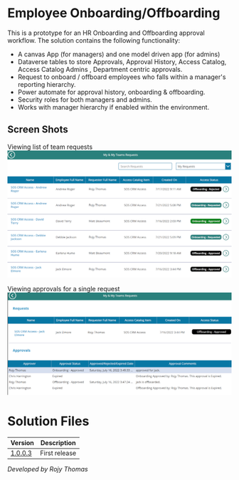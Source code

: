 # Employee Onboarding/Offboarding
This is a prototype for an HR Onboarding and Offboarding approval workflow.
The solution contains the following functionality:

- A canvas App (for managers) and one model driven app (for admins)
- Dataverse tables to store Approvals, Approval History, Access Catalog, Access Catalog Admins , Department centric approvals.
- Request to onboard / offboard employees who falls within a manager's reporting hierarchy.
- Power automate for approval history, onboarding & offboarding.
- Security roles for both managers and admins.
- Works with manager hierarchy if enabled within the environment.

## Screen Shots
Viewing list of team requests
![Viewing team requests](./screenshots/screen1.png)

Viewing approvals for a single request
![viewing single request](./screenshots/screen2.png)

# Solution Files
|Version|Description|
|-|-|
|[1.0.0.3](./solutions/DTMBEmployeeOnboardingOffboarding_1_0_0_3.zip)|First release|

*Developed by Rojy Thomas*